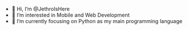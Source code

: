 - 👋 Hi, I’m @JethroIsHere
- 👀 I’m interested in Mobile and Web Development
- 🌱 I’m currently focusing on Python as my main programming language
<!---
JethroIsHere/JethroIsHere is a ✨ special ✨ repository because its `README.md` (this file) appears on your GitHub profile.
You can click the Preview link to take a look at your changes.
--->
